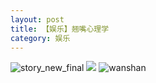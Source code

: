 ```yaml
---
layout: post
title: 【娱乐】翘嘴心理学
category: 娱乐
---
```

![story_new_final](http://rab41f8zg.hd-bkt.clouddn.com/img/story_new_final_0322.png)
![](http://rab41f8zg.hd-bkt.clouddn.com/img/entertainment-0320-1new.png)
![wanshan](http://rab41f8zg.hd-bkt.clouddn.com/img/wanshan.png)
